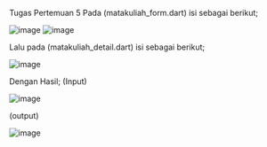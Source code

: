 Tugas Pertemuan 5
Pada (matakuliah_form.dart) isi sebagai berikut;

![image](https://github.com/user-attachments/assets/eec9374a-c27d-4e08-8398-63c564871b67)
![image](https://github.com/user-attachments/assets/2c3825f6-970c-4200-af00-8ef802be0112)

Lalu pada (matakuliah_detail.dart) isi sebagai berikut;

![image](https://github.com/user-attachments/assets/cb35edc5-33cf-49ae-b06c-90c52a61fd8d)

Dengan Hasil;
(Input)

![image](https://github.com/user-attachments/assets/993ebbe2-f5a9-4af1-9944-2656531f5c55)

(output)

![image](https://github.com/user-attachments/assets/2987727f-0aaa-410c-8ae8-b418dadb5823)
